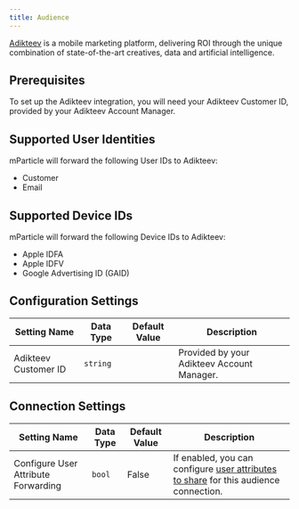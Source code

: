 ```yaml
---
title: Audience
---
```


[Adikteev](https://www.adikteev.com/) is a mobile marketing platform, delivering ROI through the unique combination of state-of-the-art creatives, data and artificial intelligence.

## Prerequisites

To set up the Adikteev integration, you will need your Adikteev Customer ID, provided by your Adikteev Account Manager.

## Supported User Identities

mParticle will forward the following User IDs to Adikteev:
 
* Customer
* Email 

## Supported Device IDs

mParticle will forward the following Device IDs to Adikteev:

* Apple IDFA
* Apple IDFV
* Google Advertising ID (GAID)

## Configuration Settings

| Setting Name| Data Type | Default Value | Description |
|---|---|---|---|
| Adikteev Customer ID | `string` | | Provided by your Adikteev Account Manager. |

## Connection Settings

Setting Name | Data Type | Default Value | Description
|---|---|---|---
Configure User Attribute Forwarding | `bool` | False| If enabled, you can configure [user attributes to share](/guides/platform-guide/audiences/real-time/#user-attribute-sharing) for this audience connection.
